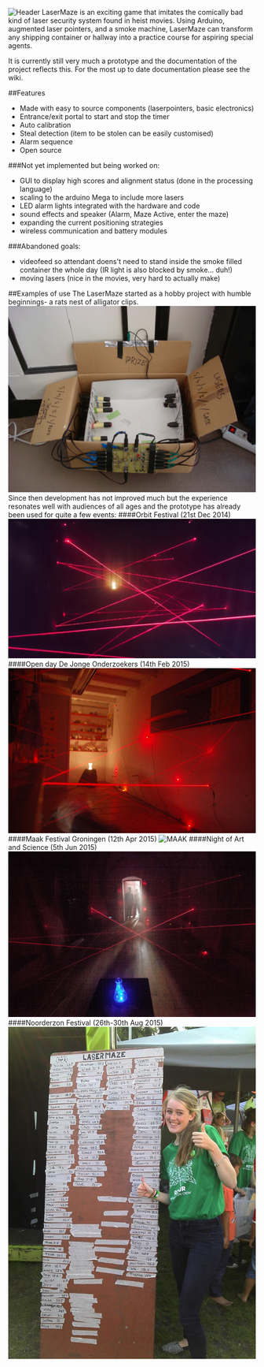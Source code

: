 ![Header](/images/Header.jpg)
LaserMaze is an exciting game that imitates the comically bad kind of laser security system found in heist movies. Using Arduino, augmented laser pointers, and a smoke machine, LaserMaze can transform any shipping container or hallway into a practice course for aspiring special agents.

It is currently still very much a prototype and the documentation of the project reflects this. For the most up to date documentation please see the wiki.

##Features
- Made with easy to source components (laserpointers, basic electronics)
- Entrance/exit portal to start and stop the timer
- Auto calibration
- Steal detection (item to be stolen can be easily customised)
- Alarm sequence
- Open source

###Not yet implemented but being worked on:
- GUI to display high scores and alignment status (done in the processing language)
- scaling to the arduino Mega to include more lasers
- LED alarm lights integrated with the hardware and code
- sound effects and speaker (Alarm, Maze Active, enter the maze)
- expanding the current positioning strategies
- wireless communication and battery modules

###Abandoned goals:
- videofeed so attendant doens't need to stand inside the smoke filled container the whole day (IR light is also blocked by smoke... duh!)
- moving lasers (nice in the movies, very hard to actually make)

##Examples of use
The LaserMaze started as a hobby project with humble beginnings- a rats nest of alligator clips. 
![testbox](/images/testbox.JPG)
Since then development has not improved much but the experience resonates well with audiences of all ages and the prototype has already been used for quite a few events:
####Orbit Festival (21st Dec 2014)
![Orbit](/images/Orbit.jpg)
####Open day De Jonge Onderzoekers (14th Feb 2015)
![DJOG](/images/DJOG.jpg)
####Maak Festival Groningen (12th Apr 2015)
![MAAK](/images/MAAK.jpg)
####Night of Art and Science (5th Jun 2015)
![Nacht](/images/Nacht.jpg)
####Noorderzon Festival (26th-30th Aug 2015)
![Noorderzon](/images/Noorderzon.jpg)
